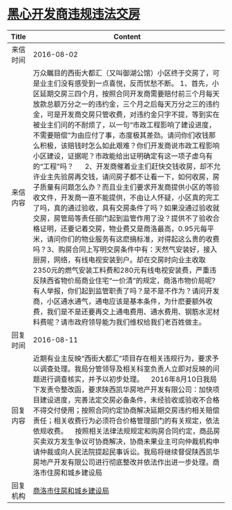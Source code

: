 # <a href="http://www.shangluo.gov.cn/zmhd/ldxxxx.jsp?urltype=leadermail.LeaderMailContentUrl&wbtreeid=1112&leadermailid=3756">黑心开发商违规违法交房</a>
| Title |                                                                                                                                                                                                                                                                                                                                                 Content                                                                                                                                                                                                                                                                                                                                                  |
|:-----:|----------------------------------------------------------------------------------------------------------------------------------------------------------------------------------------------------------------------------------------------------------------------------------------------------------------------------------------------------------------------------------------------------------------------------------------------------------------------------------------------------------------------------------------------------------------------------------------------------------------------------------------------------------------------------------------------------------|
| 来信时间  | 2016-08-02                                                                                                                                                                                                                                                                                                                                                                                                                                                                                                                                                                                                                                                                                               |
| 来信内容  | 万众瞩目的西街大都汇（又叫御湖公馆）小区终于交房了，可是业主们没有感受到一点喜悦，反而忧愁不断。 1、首先，小区延期交房三四个月，按照合同开发商需要赔付前三个月每天放款总额万分之一的违约金，三个月之后每天万分之三的违约金，可是开发商交房只管收费，对违约金只字不提，等到实在被业主们问的不耐烦了，以一句“市政工程影响了建设进度，不需要赔偿”为由应付了事，态度极其差劲。请问你们收钱那么积极，该赔钱时怎么如此艰难？你们开发商说市政工程影响小区建设，证据呢？市政能给出证明确定有这一项子虚乌有的“工程”吗？      2、开发商催着业主们赶快交钱收房，却不允许业主先验房再交钱，请问房子都不让看一下，如何收房，房子质量有问题怎么办？而且业主们要求开发商提供小区的等验收文件，开发商一直不能提供，不由让人怀疑，小区真的完工了吗，真的通过验收，具有交房条件了吗？如果没通过验收就交房，房管局等责任部门起到监管作用了没？提供不了验收合格证明，还要记着交房，物业费又是商洛最高，0.95元每平米，请问你们的物业服务有这麽搞标准，对得起这么贵的收费吗？3、购房合同上写明交房条件中有：天然气安装好，接入厨房，网络，有线电视安装到户。却在交房时向业主收取2350元的燃气安装工料费和280元有线电视安装费，严重违反陕西省物价局商业住宅“一价清”的规定，商洛市物价局呢?有人举报，你们起到监管职责了吗？是不是不作为？请问开发商，小区通水通气，通电应该是基本条件，为什麽要额外收费，我们是不是还要再交上通电费用、通水费用、钢筋水泥材料费呢？请市政府领导能为我们维权给我们老百姓做主。 |
| 回复时间  | 2016-08-11                                                                                                                                                                                                                                                                                                                                                                                                                                                                                                                                                                                                                                                                                               |
| 回复内容  | 近期有业主反映“西街大都汇”项目存在相关违规行为，要求予以调查处理。我局分管领导及相关科室负责人立即对反映的问题进行调查核实，并予以初步处理。    2016年8月10日我局下发责令整改函，要求陕西凯华房地产开发有限公司：加快项目建设进度，完善法定交房必备条件，未经验收或验收不合格不得交付使用；按照合同约定协商解决延期交房违约相关赔偿责任；相关收费行为必须符合价格管理部门的有关规定，依法依规收费。    按照相关法律法规规定和购房合同约定，商品房买卖双方发生争议可协商解决，协商未果业主可向仲裁机构申请仲裁或向人民法院提起民事诉讼。我局将继续督促陕西凯华房地产开发有限公司进行彻底整改并依法作出进一步处理。商洛市住房和城乡建设局                                                                                                                                                                                                                                                                                                                                                                             |
| 回复机构  | <a href="../../categories/agencies/商洛市住房和城乡建设局.md">商洛市住房和城乡建设局</a>                                                                                                                                                                                                                                                                                                                                                                                                                                                                                                                                                                                                                                         |